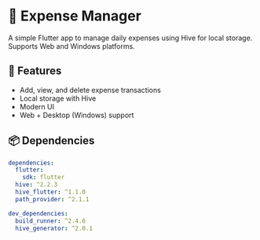 # 💸 Expense Manager

A simple Flutter app to manage daily expenses using Hive for local storage. Supports Web and Windows platforms.

## 🚀 Features
- Add, view, and delete expense transactions
- Local storage with Hive
- Modern UI
- Web + Desktop (Windows) support

## 📦 Dependencies

```yaml
dependencies:
  flutter:
    sdk: flutter
  hive: ^2.2.3
  hive_flutter: ^1.1.0
  path_provider: ^2.1.1

dev_dependencies:
  build_runner: ^2.4.6
  hive_generator: ^2.0.1

